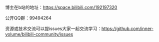 博主在b站的地址：https://space.bilibili.com/192197320

公开QQ群：99494264



资源或技术交流可以提issues大家一起交流学习：https://github.com/inner-volume/bilibili-community/issues
